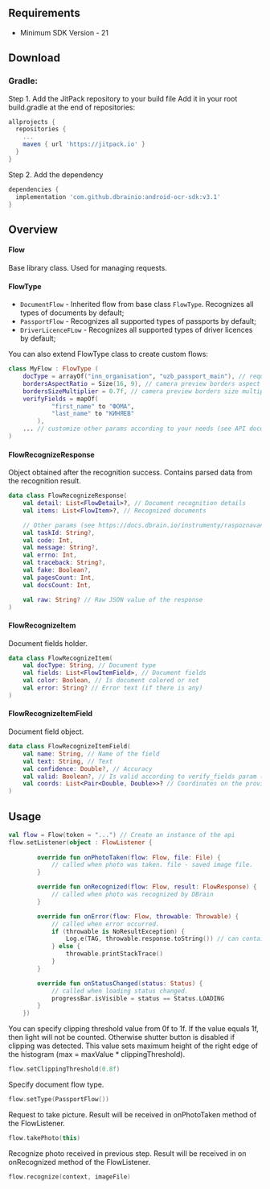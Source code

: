 ## Requirements
- Minimum SDK Version - 21


## Download
### Gradle:

Step 1. Add the JitPack repository to your build file Add it in your root build.gradle at the end of repositories:
```gradle
allprojects {
  repositories {
    ...
    maven { url 'https://jitpack.io' }
  }
}
```

Step 2. Add the dependency
```gradle
dependencies {
  implementation 'com.github.dbrainio:android-ocr-sdk:v3.1'
}
```

## Overview
#### Flow
Base library class. Used for managing requests.

#### FlowType
- `DocumentFlow` - Inherited flow from base class `FlowType`. Recognizes all types of documents by default;
- `PassportFlow` - Recognizes all supported types of passports by default;
- `DriverLicenceFLow` - Recognizes all supported types of driver licences by default;

You can also extend FlowType class to create custom flows:
```kotlin
class MyFlow : FlowType (
	docType = arrayOf("inn_organisation", "uzb_passport_main"), // requested document types
	bordersAspectRatio = Size(16, 9), // camera preview borders aspect ratio
	bordersSizeMultiplier = 0.7f, // camera preview borders size multiplier (1f = matches screen width)
	verifyFields = mapOf(
			"first_name" to "ФОМА",
			"last_name" to "КИНЯЕВ"
		),
	... // customize other params according to your needs (see API documentation https://docs.dbrain.io/instrumenty/raspoznavanie-dokumentov) 
)
```

#### FlowRecognizeResponse
Object obtained after the recognition success. Contains parsed data from the recognition result.
```kotlin
data class FlowRecognizeResponse(
    val detail: List<FlowDetail>?, // Document recognition details
    val items: List<FlowItem>?, // Recognized documents 

	// Other params (see https://docs.dbrain.io/instrumenty/raspoznavanie-dokumentov)
    val taskId: String?, 
    val code: Int,
    val message: String?,
    val errno: Int,
    val traceback: String?,
    val fake: Boolean?,
    val pagesCount: Int,
    val docsCount: Int,

    val raw: String? // Raw JSON value of the response
) 
```

#### FlowRecognizeItem
Document fields holder.
```kotlin
data class FlowRecognizeItem(
    val docType: String, // Document type
    val fields: List<FlowItemField>, // Document fields
    val color: Boolean, // Is document colored or not
    val error: String? // Error text (if there is any)
)
```

#### FlowRecognizeItemField
Document field object.
```kotlin
data class FlowRecognizeItemField(
    val name: String, // Name of the field
    val text: String, // Text
    val confidence: Double?, // Accuracy
    val valid: Boolean?, // Is valid according to verify_fields param (see https://docs.dbrain.io/instrumenty/raspoznavanie-dokumentov)
    val coords: List<Pair<Double, Double>>? // Coordinates on the provided image
)
```



## Usage

```kotlin
val flow = Flow(token = "...") // Create an instance of the api
flow.setListener(object : FlowListener {
        
        override fun onPhotoTaken(flow: Flow, file: File) {
            // called when photo was taken. file - saved image file.
        }

        override fun onRecognized(flow: Flow, result: FlowResponse) {
            // called when photo was recognized by DBrain
        }

        override fun onError(flow: Flow, throwable: Throwable) {
            // called when error occurred. 
            if (throwable is NoResultException) {
            	Log.e(TAG, throwable.response.toString()) // can contain FlowResponce object with details.
            } else {
            	throwable.printStackTrace()
            }
        }

        override fun onStatusChanged(status: Status) {
            // called when loading status changed.
            progressBar.isVisible = status == Status.LOADING
        }
    })
```

You can specify clipping threshold value from 0f to 1f. If the value equals 1f, then light will not be counted. 
Otherwise shutter button is disabled if clipping was detected.
This value sets maximum height of the right edge of the histogram (max = maxValue * clippingThreshold).
```kotlin
flow.setClippingThreshold(0.8f)
```

Specify document flow type. 
```kotlin
flow.setType(PassportFlow())
```

Request to take picture. Result will be received in onPhotoTaken method of the FlowListener. 
```kotlin
flow.takePhoto(this)
```

Recognize photo received in previous step. Result will be received in on onRecognized method of the FlowListener. 
```kotlin
flow.recognize(context, imageFile)
```
